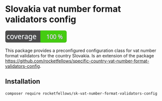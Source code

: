 # Slovakia vat number format validators config

![Code Coverage Badge](./badge.svg)

This package provides a preconfigured configuration class for vat number format validators for the country Slovakia.
Is an extension of the package https://github.com/rocketfellows/specific-country-vat-number-format-validators-config.

## Installation

```shell
composer require rocketfellows/sk-vat-number-format-validators-config
```
